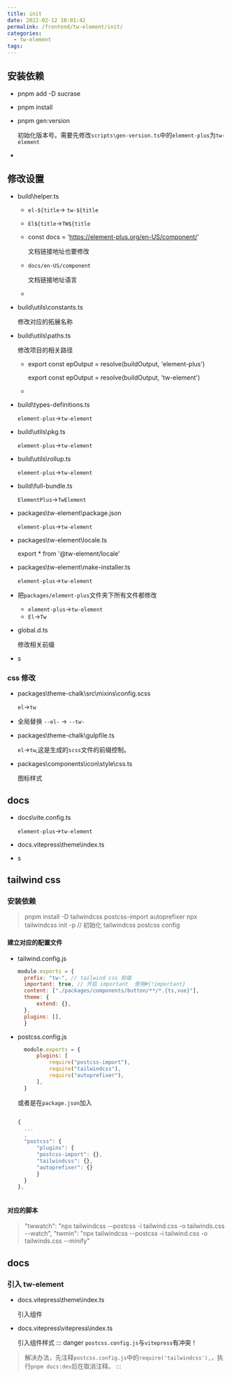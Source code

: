 ```yaml
---
title: init
date: 2022-02-12 10:01:42
permalink: /frontend/tw-element/init/
categories: 
  - tw-element
tags: 
---
```

## 安装依赖
* pnpm add -D sucrase 
* pnpm install
* pnpm gen:version
  
  初始化版本号。需要先修改`scripts\gen-version.ts`中的`element-plus`为`tw-element`
* 
## 修改设置
* build\helper.ts

    * `el-${title`-> `tw-${title`
    * `El${title`->`TW${title`
    * const docs = 'https://element-plus.org/en-US/component/'

        文档链接地址也要修改
    * `docs/en-US/component`

        文档链接地址语言 
    * 
* build\utils\constants.ts
  
    修改对应的拓展名称

* build\utils\paths.ts

    修改项目的相关路径
    * export const epOutput = resolve(buildOutput, 'element-plus')

        export const epOutput = resolve(buildOutput, 'tw-element') 
    * 
* build\types-definitions.ts

    `element-plus`->`tw-element`
* build\utils\pkg.ts

    `element-plus`->`tw-element`
* build\utils\rollup.ts

    `element-plus`->`tw-element`
* build\full-bundle.ts

    `ElementPlus`->`TwElement`
* packages\tw-element\package.json

    `element-plus`->`tw-element`
* packages\tw-element\locale.ts

    export * from '@tw-element/locale'
* packages\tw-element\make-installer.ts

    `element-plus`->`tw-element`
* 把`packages/element-plus`文件夹下所有文件都修改

    * `element-plus`->`tw-element`
    * `El`->`Tw`
* global.d.ts

    修改相关前缀
* s
### css 修改
* packages\theme-chalk\src\mixins\config.scss

    `el`->`tw`
* 全局替换 `--el-` -> `--tw-`
* packages\theme-chalk\gulpfile.ts

    `el`->`tw`,这是生成的`scss`文件的前缀控制。
* packages\components\icon\style\css.ts

    图标样式
## docs
* docs\vite.config.ts

    `element-plus`->`tw-element`

* docs\.vitepress\theme\index.ts

* s
## tailwind css
### 安装依赖
> pnpm install -D tailwindcss postcss-import autoprefixer
> npx tailwindcss init -p // 初始化 tailwindcss  postcss config
#### 建立对应的配置文件
* tailwind.config.js
  
  ```js
  module.exports = {
    prefix: "tw-", // tailwind css 前缀
    important: true, // 开启 important  使用#{!important}
    content: ["./packages/components/button/**/*.{ts,vue}"],
    theme: {
        extend: {},
    },
    plugins: [],
    }
  ```
* postcss.config.js
  
  ```js
    module.exports = {
        plugins: [
            require("postcss-import"),
            require("tailwindcss"),
            require("autoprefixer"),
        ],
    }
  ```

  或者是在`package.json`加入
  ```js
  
  {
    ...
    ,
    "postcss": {
        "plugins": {
        "postcss-import": {},
        "tailwindcss": {},
        "autoprefixer": {}
        }
    }
  },
 
  ```
#### 对应的脚本
> "twwatch": "npx tailwindcss --postcss -i tailwind.css -o tailwinds.css --watch",
  "twmin": "npx tailwindcss --postcss -i tailwind.css -o tailwinds.css --minify"
## docs
### 引入 tw-element
* docs\.vitepress\theme\index.ts
    
    引入组件
* docs\.vitepress\vitepress\index.ts
  
    引入组件样式
::: danger
`postcss.config.js`与`vitepress`有冲突！

> 解决办法，先注释`postcss.config.js`中的`require('tailwindcss'),`，执行`pnpm docs:dev`后在取消注释。
:::